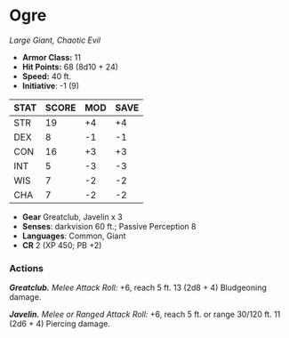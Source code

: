 # Ogre

*Large Giant, Chaotic Evil*

- **Armor Class:** 11
- **Hit Points:** 68 (8d10 + 24)
- **Speed:** 40 ft.
- **Initiative**: -1 (9)

|STAT|SCORE|MOD|SAVE|
| --- | --- | --- | ---- |
| STR | 19 | +4 | +4 |
| DEX | 8 | -1 | -1 |
| CON | 16 | +3 | +3 |
| INT | 5 | -3 | -3 |
| WIS | 7 | -2 | -2 |
| CHA | 7 | -2 | -2 |

- **Gear** Greatclub, Javelin x 3
- **Senses**: darkvision 60 ft.; Passive Perception 8
- **Languages**: Common, Giant
- **CR** 2 (XP 450; PB +2)

### Actions

***Greatclub.*** *Melee Attack Roll:* +6, reach 5 ft. 13 (2d8 + 4) Bludgeoning damage.

***Javelin.*** *Melee or Ranged Attack Roll:* +6, reach 5 ft. or range 30/120 ft. 11 (2d6 + 4) Piercing damage.
